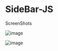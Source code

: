 # SideBar-JS

ScreenShots


![image](https://github.com/iamalissontomazelli/SideBar-JS/assets/105504791/709bdf49-f5b3-4b0f-931b-c0bc260eac0a)


![image](https://github.com/iamalissontomazelli/SideBar-JS/assets/105504791/3c27924c-3269-4450-9ef9-d15f3d2f593c)
